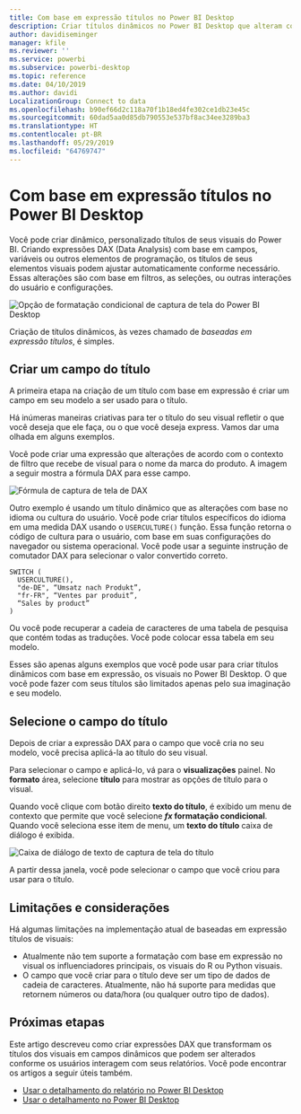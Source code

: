 ```yaml
---
title: Com base em expressão títulos no Power BI Desktop
description: Criar títulos dinâmicos no Power BI Desktop que alteram com base em expressões programáticas, usando a formatação condicional de programação
author: davidiseminger
manager: kfile
ms.reviewer: ''
ms.service: powerbi
ms.subservice: powerbi-desktop
ms.topic: reference
ms.date: 04/10/2019
ms.author: davidi
LocalizationGroup: Connect to data
ms.openlocfilehash: b90ef66d2c118a70f1b18ed4fe302ce1db23e45c
ms.sourcegitcommit: 60dad5aa0d85db790553e537bf8ac34ee3289ba3
ms.translationtype: HT
ms.contentlocale: pt-BR
ms.lasthandoff: 05/29/2019
ms.locfileid: "64769747"
---
```

# <a name="expression-based-titles-in-power-bi-desktop"></a>Com base em expressão títulos no Power BI Desktop

Você pode criar dinâmico, personalizado títulos de seus visuais do Power BI. Criando expressões DAX (Data Analysis) com base em campos, variáveis ou outros elementos de programação, os títulos de seus elementos visuais podem ajustar automaticamente conforme necessário. Essas alterações são com base em filtros, as seleções, ou outras interações do usuário e configurações.

![Opção de formatação condicional de captura de tela do Power BI Desktop](media/desktop-conditional-formatting-visual-titles/expression-based-title-01.png)

Criação de títulos dinâmicos, às vezes chamado de *baseadas em expressão títulos*, é simples. 

## <a name="create-a-field-for-your-title"></a>Criar um campo do título

A primeira etapa na criação de um título com base em expressão é criar um campo em seu modelo a ser usado para o título. 

Há inúmeras maneiras criativas para ter o título do seu visual refletir o que você deseja que ele faça, ou o que você deseja express. Vamos dar uma olhada em alguns exemplos.

Você pode criar uma expressão que alterações de acordo com o contexto de filtro que recebe de visual para o nome da marca do produto. A imagem a seguir mostra a fórmula DAX para esse campo.

![Fórmula de captura de tela de DAX](media/desktop-conditional-formatting-visual-titles/expression-based-title-02.png)

Outro exemplo é usando um título dinâmico que as alterações com base no idioma ou cultura do usuário. Você pode criar títulos específicos do idioma em uma medida DAX usando o `USERCULTURE()` função. Essa função retorna o código de cultura para o usuário, com base em suas configurações do navegador ou sistema operacional. Você pode usar a seguinte instrução de comutador DAX para selecionar o valor convertido correto. 

```
SWITCH (
  USERCULTURE(),
  "de-DE", “Umsatz nach Produkt”,
  "fr-FR", “Ventes par produit”,
  “Sales by product”
)
```

Ou você pode recuperar a cadeia de caracteres de uma tabela de pesquisa que contém todas as traduções. Você pode colocar essa tabela em seu modelo. 

Esses são apenas alguns exemplos que você pode usar para criar títulos dinâmicos com base em expressão, os visuais no Power BI Desktop. O que você pode fazer com seus títulos são limitados apenas pelo sua imaginação e seu modelo.


## <a name="select-your-field-for-your-title"></a>Selecione o campo do título

Depois de criar a expressão DAX para o campo que você cria no seu modelo, você precisa aplicá-la ao título do seu visual.

Para selecionar o campo e aplicá-lo, vá para o **visualizações** painel. No **formato** área, selecione **título** para mostrar as opções de título para o visual. 

Quando você clique com botão direito **texto do título**, é exibido um menu de contexto que permite que você selecione ***fx* formatação condicional**. Quando você seleciona esse item de menu, um **texto do título** caixa de diálogo é exibida. 

![Caixa de diálogo de texto de captura de tela do título](media/desktop-conditional-formatting-visual-titles/expression-based-title-02b.png)

A partir dessa janela, você pode selecionar o campo que você criou para usar para o título.

## <a name="limitations-and-considerations"></a>Limitações e considerações

Há algumas limitações na implementação atual de baseadas em expressão títulos de visuais:

* Atualmente não tem suporte a formatação com base em expressão no visual os influenciadores principais, os visuais do R ou Python visuais.
* O campo que você criar para o título deve ser um tipo de dados de cadeia de caracteres. Atualmente, não há suporte para medidas que retornem números ou data/hora (ou qualquer outro tipo de dados).

## <a name="next-steps"></a>Próximas etapas

Este artigo descreveu como criar expressões DAX que transformam os títulos dos visuais em campos dinâmicos que podem ser alterados conforme os usuários interagem com seus relatórios. Você pode encontrar os artigos a seguir úteis também.

* [Usar o detalhamento do relatório no Power BI Desktop](desktop-cross-report-drill-through.md)
* [Usar o detalhamento no Power BI Desktop](desktop-drillthrough.md)